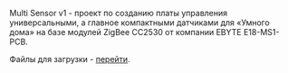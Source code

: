 Multi Sensor v1 - проект по созданию платы управления универсальными, а главное компактными датчиками для «Умного дома» на базе модулей ZigBee CC2530 от компании EBYTE E18-MS1-PCB.

Файлы для загрузки - <a href="https://github.com/rozenrod/multi_sensor_v1/releases/">перейти</a>.
